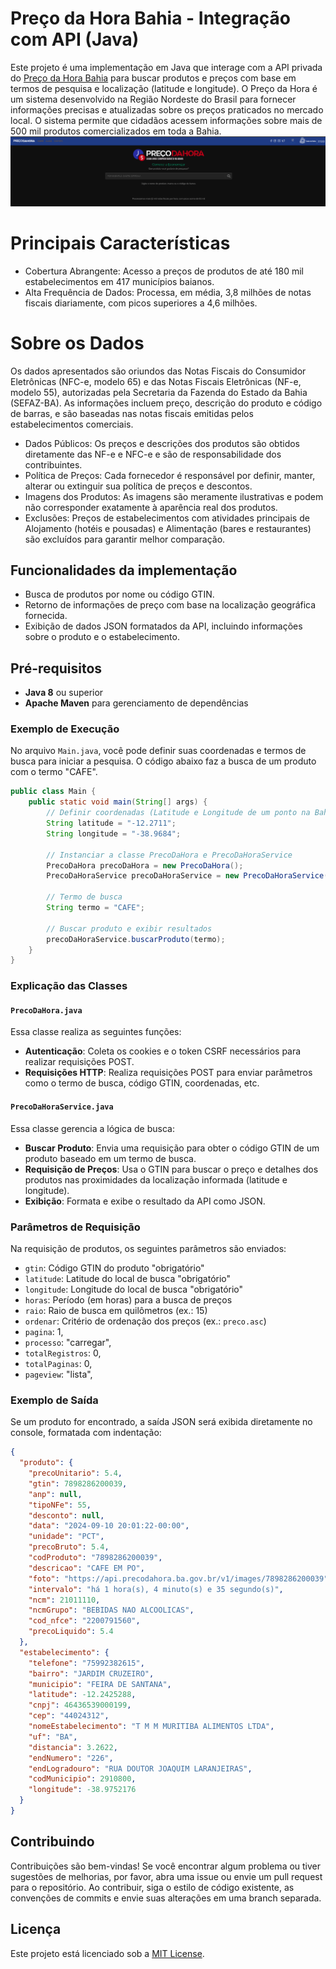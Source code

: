 # Preço da Hora Bahia - Integração com API (Java)

Este projeto é uma implementação em Java que interage com a API privada do [Preço da Hora Bahia](https://precodahora.ba.gov.br/) para buscar produtos e preços com base em termos de pesquisa e localização (latitude e longitude). O Preço da Hora é um sistema desenvolvido na Região Nordeste do Brasil para fornecer informações precisas e atualizadas sobre os preços praticados no mercado local. O sistema permite que cidadãos acessem informações sobre mais de 500 mil produtos comercializados em toda a Bahia.
![alt text](src/main/resources/assets/screenshot.png)

# Principais Características
- Cobertura Abrangente: Acesso a preços de produtos de até 180 mil estabelecimentos em 417 municípios baianos.
- Alta Frequência de Dados: Processa, em média, 3,8 milhões de notas fiscais diariamente, com picos superiores a 4,6 milhões.


# Sobre os Dados
Os dados apresentados são oriundos das Notas Fiscais do Consumidor Eletrônicas (NFC-e, modelo 65) e das Notas Fiscais Eletrônicas (NF-e, modelo 55), autorizadas pela Secretaria da Fazenda do Estado da Bahia (SEFAZ-BA). As informações incluem preço, descrição do produto e código de barras, e são baseadas nas notas fiscais emitidas pelos estabelecimentos comerciais.

- Dados Públicos: Os preços e descrições dos produtos são obtidos diretamente das NF-e e NFC-e e são de responsabilidade dos contribuintes.
- Política de Preços: Cada fornecedor é responsável por definir, manter, alterar ou extinguir sua política de preços e descontos.
- Imagens dos Produtos: As imagens são meramente ilustrativas e podem não corresponder exatamente à aparência real dos produtos.
- Exclusões: Preços de estabelecimentos com atividades principais de Alojamento (hotéis e pousadas) e Alimentação (bares e restaurantes) são excluídos para garantir melhor comparação.

## Funcionalidades da implementação

- Busca de produtos por nome ou código GTIN.
- Retorno de informações de preço com base na localização geográfica fornecida.
- Exibição de dados JSON formatados da API, incluindo informações sobre o produto e o estabelecimento.

## Pré-requisitos

- **Java 8** ou superior
- **Apache Maven** para gerenciamento de dependências


### Exemplo de Execução

No arquivo `Main.java`, você pode definir suas coordenadas e termos de busca para iniciar a pesquisa. O código abaixo faz a busca de um produto com o termo "CAFE".

```java
public class Main {
    public static void main(String[] args) {
        // Definir coordenadas (Latitude e Longitude de um ponto na Bahia)
        String latitude = "-12.2711";
        String longitude = "-38.9684";

        // Instanciar a classe PrecoDaHora e PrecoDaHoraService
        PrecoDaHora precoDaHora = new PrecoDaHora();
        PrecoDaHoraService precoDaHoraService = new PrecoDaHoraService(precoDaHora, latitude, longitude);

        // Termo de busca
        String termo = "CAFE";

        // Buscar produto e exibir resultados
        precoDaHoraService.buscarProduto(termo);
    }
}
```

### Explicação das Classes

#### `PrecoDaHora.java`
Essa classe realiza as seguintes funções:
- **Autenticação**: Coleta os cookies e o token CSRF necessários para realizar requisições POST.
- **Requisições HTTP**: Realiza requisições POST para enviar parâmetros como o termo de busca, código GTIN, coordenadas, etc.

#### `PrecoDaHoraService.java`
Essa classe gerencia a lógica de busca:
- **Buscar Produto**: Envia uma requisição para obter o código GTIN de um produto baseado em um termo de busca.
- **Requisição de Preços**: Usa o GTIN para buscar o preço e detalhes dos produtos nas proximidades da localização informada (latitude e longitude).
- **Exibição**: Formata e exibe o resultado da API como JSON.

### Parâmetros de Requisição

Na requisição de produtos, os seguintes parâmetros são enviados:

- `gtin`: Código GTIN do produto "obrigatório"
- `latitude`: Latitude do local de busca "obrigatório"
- `longitude`: Longitude do local de busca "obrigatório"
- `horas`: Período (em horas) para a busca de preços
- `raio`: Raio de busca em quilômetros (ex.: 15)
- `ordenar`: Critério de ordenação dos preços (ex.: `preco.asc`)
- `pagina`: 1,
- `processo`: "carregar",
- `totalRegistros`: 0,
- `totalPaginas`: 0,
-  `pageview`: "lista",

### Exemplo de Saída

Se um produto for encontrado, a saída JSON será exibida diretamente no console, formatada com indentação:

```json
{
  "produto": {
    "precoUnitario": 5.4,
    "gtin": 7898286200039,
    "anp": null,
    "tipoNFe": 55,
    "desconto": null,
    "data": "2024-09-10 20:01:22-00:00",
    "unidade": "PCT",
    "precoBruto": 5.4,
    "codProduto": "7898286200039",
    "descricao": "CAFE EM PO",
    "foto": "https://api.precodahora.ba.gov.br/v1/images/7898286200039",
    "intervalo": "há 1 hora(s), 4 minuto(s) e 35 segundo(s)",
    "ncm": 21011110,
    "ncmGrupo": "BEBIDAS NAO ALCOOLICAS",
    "cod_nfce": "2200791560",
    "precoLiquido": 5.4
  },
  "estabelecimento": {
    "telefone": "75992382615",
    "bairro": "JARDIM CRUZEIRO",
    "municipio": "FEIRA DE SANTANA",
    "latitude": -12.2425288,
    "cnpj": 46436539000199,
    "cep": "44024312",
    "nomeEstabelecimento": "T M M MURITIBA ALIMENTOS LTDA",
    "uf": "BA",
    "distancia": 3.2622,
    "endNumero": "226",
    "endLogradouro": "RUA DOUTOR JOAQUIM LARANJEIRAS",
    "codMunicipio": 2910800,
    "longitude": -38.9752176
  }
}
```

## Contribuindo

Contribuições são bem-vindas! Se você encontrar algum problema ou tiver sugestões de melhorias, por favor, abra uma issue ou envie um pull request para o repositório. Ao contribuir, siga o estilo de código existente, as convenções de commits e envie suas alterações em uma branch separada.

## Licença

Este projeto está licenciado sob a [MIT License](LICENSE).

